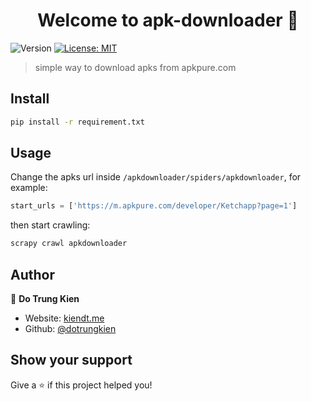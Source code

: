 <h1 align="center">Welcome to apk-downloader 👋</h1>
<p>
  <img alt="Version" src="https://img.shields.io/badge/version-1.0.0-blue.svg?cacheSeconds=2592000" />
  <a href="#" target="_blank">
    <img alt="License: MIT" src="https://img.shields.io/badge/License-MIT-yellow.svg" />
  </a>
</p>

> simple way to download apks from apkpure.com

## Install

```sh
pip install -r requirement.txt
```

## Usage

Change the apks url inside `/apkdownloader/spiders/apkdownloader`, for example:

```python
start_urls = ['https://m.apkpure.com/developer/Ketchapp?page=1']
```

then start crawling:

```sh
scrapy crawl apkdownloader
```

## Author

👤 **Do Trung Kien**

- Website: [kiendt.me](https://kiendt.me)
- Github: [@dotrungkien](https://github.com/dotrungkien)

## Show your support

Give a ⭐️ if this project helped you!
